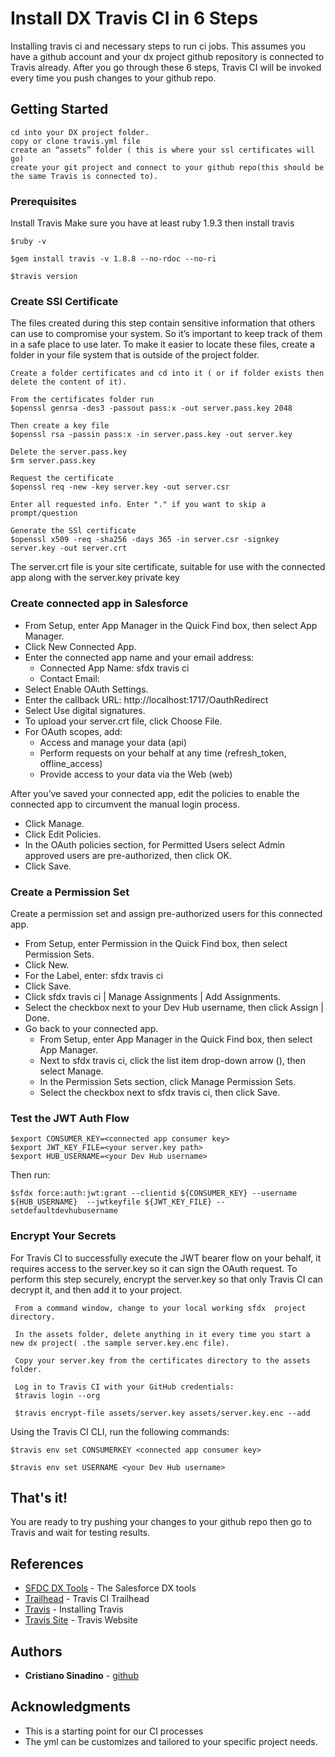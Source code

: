 # Install DX Travis CI in 6 Steps 

Installing travis ci and necessary steps to run ci jobs. This assumes you have a github account and your dx project github repository is connected to Travis already. After you go through these 6 steps, Travis CI will be invoked every time you push changes to your github repo. 

## Getting Started

```
cd into your DX project folder.
copy or clone travis.yml file 
create an “assets” folder ( this is where your ssl certificates will go)
create your git project and connect to your github repo(this should be the same Travis is connected to).
```

### Prerequisites

Install Travis
Make sure you have at least ruby 1.9.3 then install travis
```
$ruby -v
```
```
$gem install travis -v 1.8.8 --no-rdoc --no-ri
```
```
$travis version
```


### Create SSl Certificate 

The files created during this step contain sensitive information that others can use to compromise your system. So it’s important to keep track of them in a safe place to use later. To make it easier to locate these files, create a folder in your file system that is outside of the project folder.

```
Create a folder certificates and cd into it ( or if folder exists then delete the content of it).
```
```
From the certificates folder run
$openssl genrsa -des3 -passout pass:x -out server.pass.key 2048

```
```
Then create a key file
$openssl rsa -passin pass:x -in server.pass.key -out server.key
```
```
Delete the server.pass.key
$rm server.pass.key
```
```
Request the certificate
$openssl req -new -key server.key -out server.csr
```
```
Enter all requested info. Enter "." if you want to skip a prompt/question
```
```
Generate the SSl certificate
$openssl x509 -req -sha256 -days 365 -in server.csr -signkey server.key -out server.crt
```
The server.crt file is your site certificate, suitable for use with the connected app along with the server.key private key


###  Create connected app in Salesforce
- From Setup, enter App Manager in the Quick Find box, then select App Manager.
- Click New Connected App.
- Enter the connected app name and your email address:
  * Connected App Name: sfdx travis ci
  * Contact Email: <your email address>
- Select Enable OAuth Settings.
- Enter the callback URL: http://localhost:1717/OauthRedirect
- Select Use digital signatures.
- To upload your server.crt file, click Choose File.
- For OAuth scopes, add:
  * Access and manage your data (api)
  * Perform requests on your behalf at any time (refresh_token, offline_access)
  * Provide access to your data via the Web (web)

After you’ve saved your connected app, edit the policies to enable the connected app to circumvent the manual login process.

- Click Manage.
- Click Edit Policies.
- In the OAuth policies section, for Permitted Users select Admin approved users are pre-authorized, then   click OK.
- Click Save.

### Create a Permission Set

Create a permission set and assign pre-authorized users for this connected app.

- From Setup, enter Permission in the Quick Find box, then select Permission Sets.
- Click New.
- For the Label, enter: sfdx travis ci
- Click Save.
- Click sfdx travis ci | Manage Assignments | Add Assignments.
- Select the checkbox next to your Dev Hub username, then click Assign | Done.
- Go back to your connected app.
  * From Setup, enter App Manager in the Quick Find box, then select App Manager.
  * Next to sfdx travis ci, click the list item drop-down arrow (), then select Manage.
  * In the Permission Sets section, click Manage Permission Sets.
  * Select the checkbox next to sfdx travis ci, then click Save.


### Test the JWT Auth Flow
```
$export CONSUMER_KEY=<connected app consumer key>
$export JWT_KEY_FILE=<your server.key path>
$export HUB_USERNAME=<your Dev Hub username>
```
Then run:
```
$sfdx force:auth:jwt:grant --clientid ${CONSUMER_KEY} --username ${HUB_USERNAME}  --jwtkeyfile ${JWT_KEY_FILE} --setdefaultdevhubusername
```



###  Encrypt Your Secrets

For Travis CI to successfully execute the JWT bearer flow on your behalf, it requires access to the server.key so it can sign the OAuth request. To perform this step securely, encrypt the server.key so that only Travis CI can decrypt it, and then add it to your project.




```
 From a command window, change to your local working sfdx  project directory.
```
```
 In the assets folder, delete anything in it every time you start a new dx project( .the sample server.key.enc file).
```
```
 Copy your server.key from the certificates directory to the assets folder.
```
```
 Log in to Travis CI with your GitHub credentials:
 $travis login --org
```
```
 $travis encrypt-file assets/server.key assets/server.key.enc --add
```

Using the Travis CI CLI, run the following commands:
```
$travis env set CONSUMERKEY <connected app consumer key>
```
```
$travis env set USERNAME <your Dev Hub username>
```




## That's it! 

You are ready to try pushing your changes to your github repo then go to Travis and wait for testing results.


## References

* [SFDC DX Tools](https://github.com/amphro/salesforcedx-tools) - The Salesforce DX tools 
* [Trailhead](https://trailhead.salesforce.com/en/modules/sfdx_travis_ci/units/sfdx_travis_ci_setup) - Travis CI Trailhead
*  [Travis](https://github.com/travis-ci/travis.rb#installation) - Installing Travis
*  [Travis Site](https://travis-ci.org/) - Travis Website





## Authors

* **Cristiano Sinadino**  - [github](https://github.com/sinadino)



## Acknowledgments

* This is a starting point for our CI processes
* The yml can be customizes and tailored to your specific project needs.

